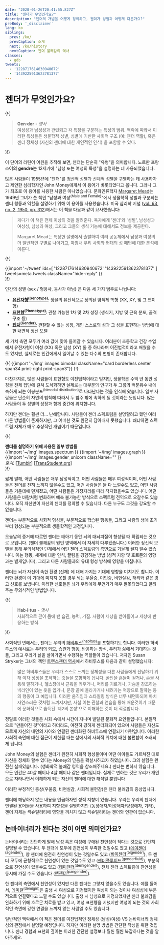 ```yaml
---
date: "2020-01-26T20:41:55.827Z"
title: "젠더가 무엇인가요?"
description: "젠더의 개념을 어떻게 정의하고, 젠더가 성별과 어떻게 다른가요?"
preBody: '_disclaimer'
lang: ko
siblings:
  prev: /ko/
  prevCaption: 소개
  next: /ko/history
  nextCaption: 젠더 불쾌감의 역사
classes:
  - gdb
tweets:
  - '1228717614630940672'
  - '1439225913623781377'
---
```


# 젠더가 무엇인가요?

{!{
<div class="gutter">
  <blockquote>
    <strong>Gen·der</strong> - <em>명사</em><br>
    여성성과 남성성과 관련되고 각 특징을 구분하는 특성의 범위. 맥락에 따라서 이러한 특성들은 생물학적 성별, 성별에 기반한 사회적 구조 (예: 젠더 역할), 혹은 젠더 정체성 (자신의 젠더에 대한 개인적인 인식) 을 포함할 수 있다.
  </blockquote>
</div>
}!}

이 단어의 라틴어 어원을 추적해 보면, 젠더는 단순히 "유형"을 의미합니다. 노르만 프랑스어의 **gendre**는 12세기에 "남성 또는 여성의 특성"을 설명하는 데 사용되었습니다.

많은 사람들이 1955년에 "젠더"를 정신적 성별과 신체적 성별을 구별하는 데 사용하자고 제안한 심리학자인 John Money에게서 이 용어가 비롯되었다고 봅니다. 그러나 그가 최초로 이 용어를 사용한 사람은 아니었습니다. 문화인류학자 [Margaret Mead](https://en.wikipedia.org/wiki/Margaret_Mead)는 1949년 그녀가 쓴 책인 "남성과 여성<sup>(Male and Female)</sup>"에서 생물학적 성별과 구분되는 젠더 행동과 역할을 설명하기 위해 이 용어를 사용했습니다. 미국 심리학 저널 ([vol. 63, no. 2, 1950, pp. 312](https://www.jstor.org/stable/1418948))에서는 이 책을 다음과 같이 묘사했습니다:

> 게다가 이 책은 전제 이상의 것을 알려준다. 독자에게 '젠더'와 '성별', 남성성과 여성성, 남성과 여성, 그리고 그들의 생식 기능에 대해서도 정보를 제공한다.
>
> Margaret Mead는 특정한 설명에서 출발하여 여러 공동체에서 남성과 여성의 더 일반적인 구별로 나아가고, 마침내 우리 사회와 현대의 성 패턴에 대한 분석에 이른다.

{!{
<div class="gutter">
  {{import '~/tweet' ids=[
    '1228717614630940672'
    '1439225913623781377'
  ] tweets=meta.tweets className="hide-reply" }}
</div>
}!}

인간의 성별 (sex / 형용사, 동사가 아님) 은 다음 세 가지 범주로 나뉩니다:

- **[유전자형<sup>(Genotype)</sup>](https://en.wikipedia.org/wiki/Genotype)**: 생물의 유전적으로 정의된 염색체 핵형 (XX, XY, 및 그 변이형)
- **[표현형<sup>(Phenotype)</sup>](https://en.wikipedia.org/wiki/Phenotype)**: 관찰 가능한 1차 및 2차 성징 (생식기, 지방 및 근육 분포, 골격 구조 등)
- **[젠더<sup>(Gender)</sup>](https://en.wikipedia.org/wiki/Gender)**: 관찰할 수 없는 성징, 개인 스스로의 성과 그 성을 표현하는 방법에 대한 내면적 정신 모델

세 가치 측면 모두가 여러 값에 맞아 들어갈 수 있습니다. 여러분이 초등학교 건강 수업에서 유전자형이 여성 (XX) 혹은 남성 (XY) 둘 중 하나라며 이진법적이라고 배웠을 수도 있지만, 실제로는 인간에게서 일어날 수 있는 다수의 변형이 존재합니다.

{!{ {{import '~/img' images.bimodal className="card borderless center span34 print-right print-span3"}} }!}

마찬가지로, 많은 사람들이 표현형도 이진법적이라고 믿지만, 생물학은 수백 년 동안 성징을 전체 집단에 걸쳐 도식화하면 실제로는 대부분의 인구가 두 그룹의 백분위수 내에 속하게 되는 이봉분포<sup>(bimodal distribution)</sup>로 나타난다는 것을 인식해 왔습니다. 일부 사람들은 단순히 자연의 법칙에 따라서 두 범주 밖에 속하게 될 것이라는 뜻입니다. 많은 사람들이 두 성별의 성징과 함께 중간에 위치합니다.

하지만 젠더는 훨씬 더... 난해합니다. 사람들이 젠더 스펙트럼을 설명할려고 했던 여러 다른 방법들이 존재하지만, 그 어떠한 것도 완전히 담아내지 못했습니다. 왜냐하면 스펙트럼 자체가 매우 추상적인 개념이기 때문입니다.

{!{
<div class="">
  <div class="card">
    <div class="card-header"><strong>젠더를 설명하기 위해 사용된 일부 방법들</strong></div>
    <div class="card-body flex flex-row">
      {{import '~/img' images.spectrum }}
      {{import '~/img' images.graph }}
      {{import '~/img' images.gender_unicorn className="" }}
    </div>
    <div class="card-body">
      <em>출처:</em>
      [<a href="https://bahamutzero.tumblr.com/post/56838411871/gender-a-visual-guide-when-most-people-think-of">Tumblr</a>]
      [<a href="http://www.transstudent.org/gender">TransStudent.org</a>]
    </div>
  </div>
</div>
}!}

짧게 말해, 어떤 사람들은 매우 남성적이고, 어떤 사람들은 매우 여성적이며, 어떤 사람들은 젠더를 전혀 느끼지 않을수도 있고, 어떤 사람들은 둘 다 느낄수도 있고, 어떤 사람들은 가운데에 던져졌고, 어떤 사람들은 가장자리를 따라 착지했을수도 있습니다. 어떤 사람들은 바람처럼 변화하며 예측 불가능한 방식으로 스펙트럼 전역으로 오갈수도 있습니다. 오직 자신만이 자신의 젠더를 정의할 수 있습니다. 다른 누구도 그것을 강요할 수 없습니다.

젠더는 부분적으로 사회적 형성물, 부분적으로 학습된 행동들, 그리고 사람의 생애 초기부터 형성되는 부분적으로 생물학적인 과정입니다.

오늘날의 증거에 따르면 젠더는 태아기 동안 뇌의 대뇌피질이 형성될 때 확립되는 것으로 보입니다. (젠더 불쾌감의 원인 영역에서 더 자세히 다루겠습니다.) 이러한 정신적 모델을 통해 무의식적인 단계에서 어떤 젠더 스펙트럼의 측면으로 기울게 될지 알수 있습니다. 이는 행동, 세계에 대한 인식, 끌림을 경험하는 방법 (성적 지향 및 호르몬의 영향과는 별개입니다), 그리고 다른 사람들과의 유대 형성 방식에 영향을 미칩니다.

젠더는 뇌가 자신이 속한 환경 (신체) 에 대해 가지는 기대에 영향을 미치기도 합니다. 이러한 환경이 이 기대에 미치지 못할 경우 뇌는 우울증, 이인증, 비현실감, 해리와 같은 경고 신호를 보냅니다. 이러한 신호들은 뇌가 우리에게 무언가가 매우 잘못되었다고 알려주는 무의식적인 방법입니다.

{!{
<div class="gutter"><blockquote>
  <strong>Hab·i·tus</strong> - <em>명사</em><br>
  사회적으로 깊이 몸에 밴 습관, 능력, 기질. 사람이 세상을 받아들이고 세상에 반응하는 방식.
</blockquote></div>
}!}

사회적인 면에서는, 젠더는 우리의 [하비투스<sup>(habitus)</sup>](https://en.wikipedia.org/wiki/Habitus_(sociology))를 포함하기도 합니다. 이러한 하비투스의 예시로는 우리의 외모, 습관과 행동, 반응하는 방식, 우리가 삶에서 기대하는 것들, 그리고 우리가 삶을 살아가면서 수행하는 역할들이 있습니다. 저자인 Susan Stryker는 그녀의 책인 [트랜스젠더 역사](https://smile.amazon.com/Transgender-History-second-Todays-Revolution/dp/158005689X)에서 하비투스를 다음과 같이 설명했습니다:

> 많은 하비투스들은 우리가 스스로 느끼는 정체성을 다른 사람들에게 전달하기 위해 이차 성징을 조작하는 것들을 포함하게 됩니다. 골반을 흔들며 걷거나, 손을 사용해 말하거나, 헬스장에서 근육을 키우거나, 머리를 기르거나, 가슴을 강조하는 넥라인이 있는 옷을 입거나, 문장 끝에 올라가거나 내려가는 억양으로 말하는 등의 행동이 그 예입니다. 이러한 움직임과 스타일링 방식은 너무 내면화되어 마치 자연스러운 것처럼 느껴지지만, 사실 이는 관찰과 연습을 통해 배운것이기 때문에 문화적으로 습득된 '제2의 본성'으로 이해하는 것이 더 적절합니다.

정말로 이러한 것들은 사회 속에서 시간이 자나며 발달된 문화적 요인들입니다. 본질적으로 "만들어진 것"이라고 하더라도, 여전히 강하게 젠더화되어 있으며 사람들은 자신도 모르게 자신의 내면의 자아와 연결된 젠더화된 하비투스에 연결되기 마련입니다. 이러한 사회적 측면에 대한 접근이 제한될 때는 삶에서의 사회적 위치에 대한 불편함이 초래되게 됩니다.

John Money의 실험은 젠더가 완전히 사회적 형성물이며 어떤 아이들도 가르쳐진 대로 자신을 정체화 할수 있다는 Money의 믿음을 확실시하고자 하였습니다. 그의 실험은 완전한 실패였습니다. (생화학적 불쾌감 영역을 참조해주세요.) 젠더는 변하지 않습니다. 모든 인간은 40살 때이나 4살 때이나 같은 젠더입니다. 실제로 변하는 것은 우리가 개인으로 자라나면서 이해하게 되는 자신의 젠더에 대한 해석일 뿐입니다

이러한 부정적인 증상(우울증, 비현실감, 사회적 불편감)은 젠더 불쾌감의 증상입니다.

젠더에 해당하지 않는 내용을 언급하자면 성적 지향이 있습니다. 우리는 우리의 젠더에 연결된 용어들을 사용하여 지향성을 설명하지만 (동성애자/이성애자/양성애자, 기타), 젠더 자체는 섹슈얼리티에 영향을 끼치지 않고 섹슈얼리티는 젠더와 연관이 없습니다.

## 논바이너리가 된다는 것이 어떤 의미인가요?

논바이너리는 간단하게 말해 남성 혹은 여성에 구애된 친연성이 적다는 것으로 간단히 설명될 수 있습니다. 두 젠더에 모두에 친연성이 부족한 것일수도 있고 ([에이젠더<sup>(agender)</sup>](https://gender.wikia.org/wiki/Agender)), 양 젠더에 완전히 친연성이 있는 것일수도 있고 ([바이젠더<sup>(bigender)</sup>](https://gender.wikia.org/wiki/Bigender)), 두 젠더 모두에 균형적으로 친연성이 있는 것일수도 있고 ([젠더플루이드<sup>(genderfluid)</sup>](https://gender.wikia.org/wiki/Genderfluid)), 부분적으로 친연성이 있을수도 있고 ([데미젠더<sup>(demigender)</sup>](https://gender.wikia.org/wiki/Demigender)), 전체 젠더 스펙트럼에 친연성을 동시에 가질 수도 있습니다 ([팬젠더<sup>(pangender)</sup>](https://gender.wikia.org/wiki/Pangender)).

한 젠더의 측면에서 친연성이 있지만 다른 젠더는 그렇지 않을수도 있습니다. 예를 들어서, [데미걸<sup>(demigirl)</sup>](https://gender.wikia.org/wiki/Demigirl)은 출생 시 여성으로 지정됐지만 여성이 되는 것이나 여성성에 부분적으로 연결됐다고 느낄 수도 있습니다. 출생 시 남성으로 지정되었지만 젠더 불쾌감을 완화하기 위해 호르몬 치료를 받고 있고, 여성 표현형을 지녔지만 여성이 되는 것의 사회적인 측면에 강한 연결을 느끼지 않는 사람일 수도 있습니다.

일반적인 맥락에서 이 책은 젠더를 이진법적인 정체성 (남성/여성) VS 논바이너리 정체성의 관점에서 설명할 예정입니다. 하지만 이러한 설명 방법은 간단한 작성을 위한 것입니다. 젠더 경험과 표현의 깊이는 이러한 간단한 설명보다 훨씬 훨씬 복잡하다는 것을 알아주세요.